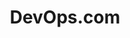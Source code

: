 ---
title: "DevOps.com"
publishDate: '2020-12-21'
description: "CentOS Rebellion Against Red Hat Gains Momentum"
postUrl: "https://devops.com/centos-rebellion-against-red-hat-gains-momentum/"
---
